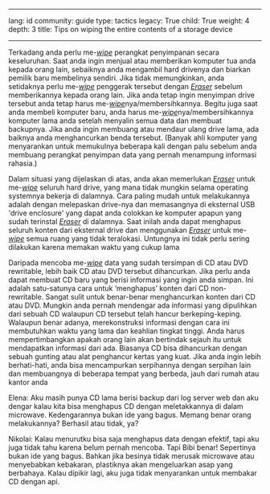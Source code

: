 

---

lang: id
community: guide
type: tactics
legacy: True
child: True
weight: 4
depth: 3
title: Tips on wiping the entire contents of a storage device

---

Terkadang anda perlu me-[*wipe*](/id/glossary#Wiping) perangkat penyimpanan secara keseluruhan. Saat anda ingin menjual atau memberikan komputer tua anda kepada orang lain, sebaiknya anda mengambil hard drivenya dan biarkan pemilik baru membelinya sendiri. Jika tidak memungkinkan, anda setidaknya perlu me-[*wipe*](/id/glossary#Wiping) penggerak tersebut dengan [*Eraser*](/id/glossary#Eraser) sebelum memberikannya kepada orang lain. Jika anda tetap ingin menyimpan drive tersebut anda tetap harus me-[*wipe*](/id/glossary#Wiping)nya/membersihkannya. Begitu juga saat anda membeli komputer baru, anda harus me-[*wipe*](/id/glossary#Wiping)nya/membersihkannya komputer lama anda setelah menyalin semua data dan membuat backupnya. Jika anda ingin membuang atau mendaur ulang drive lama, ada baiknya anda menghancurkan benda tersebut. (Banyak ahli komputer yang menyarankan untuk memukulnya beberapa kali dengan palu sebelum anda membuang perangkat penyimpan data yang pernah menampung informasi rahasia.)

Dalam situasi yang dijelaskan di atas, anda akan memerlukan [*Eraser*](/id/glossary#Eraser) untuk me-[*wipe*](/id/glossary#Wiping) seluruh hard drive, yang mana tidak mungkin selama operating systemnya bekerja di dalamnya. Cara paling mudah untuk melakukannya adalah dengan melepaskan drive-nya dan memasangnya di  eksternal USB 'drive enclosure' yang dapat anda colokkan ke komputer apapun yang sudah terinstal [*Eraser*](/id/glossary#Eraser) di dalamnya. Saat inilah anda dapat menghapus seluruh konten dari eksternal drive dan menggunakan [*Eraser*](/id/glossary#Eraser)  untuk me-[*wipe*](/id/glossary#Wiping) semua ruang yang tidak teralokasi. Untungnya ini tidak perlu sering dilakukan karena memakan waktu yang cukup lama

Daripada mencoba me-[*wipe*](/id/glossary#Wiping) data yang sudah tersimpan di CD atau DVD rewritable, lebih baik CD atau DVD tersebut dihancurkan. Jika perlu anda dapat membuat CD baru yang berisi informasi yang ingin anda simpan. Ini adalah satu-satunya cara untuk ‘menghapus’ konten dari CD non-rewritable. Sangat sulit untuk benar-benar menghancurkan konten dari CD atau DVD. Mungkin anda pernah mendengar ada informasi yang dipulihkan dari sebuah CD walaupun CD tersebut telah hancur berkeping-keping. Walaupun benar adanya, merekonstruksi informasi dengan cara ini membutuhkan waktu yang lama dan keahlian tingkat tinggi. Anda harus mempertimbangkan apakah orang lain akan bertindak sejauh itu untuk mendapatkan informasi dari ada. Biasanya CD bisa dihancurkan dengan sebuah gunting atau alat penghancur kertas yang kuat. Jika anda ingin lebih berhati-hati, anda bisa mencampurkan serpihannya dengan serpihan lain dan membuangnya di beberapa tempat yang berbeda, jauh dari rumah atau kantor anda

<div class="background" markdown="1">
Elena: Aku masih punya CD lama berisi backup dari log server web dan aku dengar kalau kita bisa menghapus CD dengan meletakkannya di dalam microwave. Kedengarannya bukan ide yang bagus. Memang benar orang melakukannya? Berhasil atau tidak, ya? 

Nikolai: Kalau menurutku bisa saja menghapus data dengan efektif, tapi aku juga tidak tahu karena belum pernah mencoba. Tapi Bibi benar! Sepertinya bukan ide yang bagus. Bahkan jika besinya tidak merusak microwave atau menyebabkan kebakaran, plastiknya akan mengeluarkan asap yang berbahaya. Kalau dipikir lagi, aku juga tidak menyarankan untuk membakar CD dengan api. 
</div>

